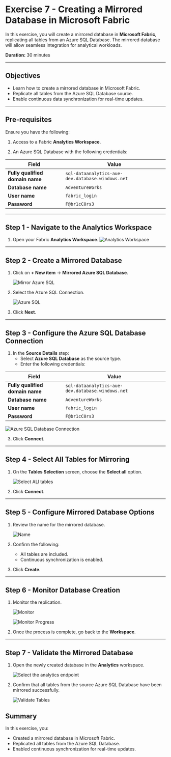# Exercise 7 - Creating a Mirrored Database in Microsoft Fabric

In this exercise, you will create a mirrored database in **Microsoft Fabric**, replicating all tables from an Azure SQL Database. The mirrored database will allow seamless integration for analytical workloads.

**Duration:** 30 minutes

---

## Objectives

- Learn how to create a mirrored database in Microsoft Fabric.
- Replicate all tables from the Azure SQL Database source.
- Enable continuous data synchronization for real-time updates.

---

## Pre-requisites

Ensure you have the following:

1. Access to a Fabric **Analytics Workspace**.



2. An Azure SQL Database with the following credentials:

| **Field**                | **Value**                                                       |
|--------------------------|-----------------------------------------------------------------|
| **Fully qualified domain name** | `sql-dataanalytics-aue-dev.database.windows.net`                  |
| **Database name**        | `AdventureWorks`                                             |
| **User name**            | `fabric_login`                                             |
| **Password**             | `F@br1cC0rs3`                               |
---

## Step 1 - Navigate to the Analytics Workspace

1. Open your Fabric **Analytics Workspace**.
      ![Analytics Workspace](<../../media/Mirror ASQ/mirror-1.png>)


---

## Step 2 - Create a Mirrored Database

1. Click on **+ New item** → **Mirrored Azure SQL Database**.

   ![Mirror Azure SQL](<../../media/Mirror ASQ/mirror-2.png>)

2. Select the Azure SQL Connection.
   
   ![Azure SQL](<../../media/Mirror ASQ/mirror-3.png>)
   

3. Click **Next**.

---

## Step 3 - Configure the Azure SQL Database Connection

1. In the **Source Details** step:
   - Select **Azure SQL Database** as the source type.
   - Enter the following credentials:

| **Field**                | **Value**                                                       |
|--------------------------|-----------------------------------------------------------------|
| **Fully qualified domain name** | `sql-dataanalytics-aue-dev.database.windows.net`                  |
| **Database name**        | `AdventureWorks`                                             |
| **User name**            | `fabric_login`                                             |
| **Password**             | `F@br1cC0rs3`                               |
   
   ![Azure SQL Database Connection](<../../media/Mirror ASQ/mirror-4.png>)


3. Click **Connect**.

---

## Step 4 - Select All Tables for Mirroring

1. On the **Tables Selection** screen, choose the **Select all** option.


   ![Select ALl tables](<../../media/Mirror ASQ/mirror-5.png>)

3. Click **Connect**.

---

## Step 5 - Configure Mirrored Database Options

1. Review the name for the mirrored database.
   
   ![Name](<../../media/Mirror ASQ/mirror-6.png>)

2. Confirm the following:
   - All tables are included.
   - Continuous synchronization is enabled.

3. Click **Create**.

---

## Step 6 - Monitor Database Creation

1. Monitor the replication.

   ![Monitor](<../../media/Mirror ASQ/mirror-7.png>)

   ![Monitor Progress](<../../media/Mirror ASQ/mirror-8.png>)

2. Once the process is complete, go back to the **Workspace**.

---

## Step 7 - Validate the Mirrored Database

1. Open the newly created database in the **Analytics** workspace.

   ![Select the analytics endpoint](<../../media/Mirror ASQ/mirror-9.png>)

2. Confirm that all tables from the source Azure SQL Database have been mirrored successfully.

   ![Validate Tables](<../../media/Mirror ASQ/mirror-10.png>)



## Summary

In this exercise, you:
- Created a mirrored database in Microsoft Fabric.
- Replicated all tables from the Azure SQL Database.
- Enabled continuous synchronization for real-time updates.